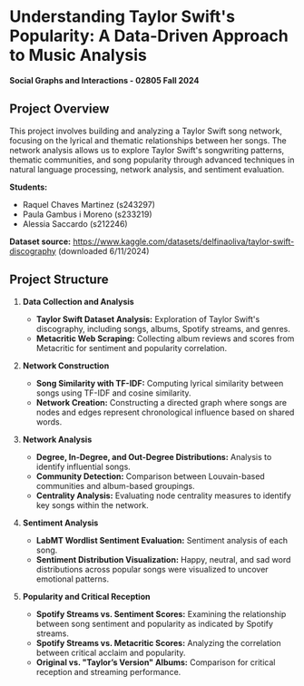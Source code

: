 
# Understanding Taylor Swift's Popularity: A Data-Driven Approach to Music Analysis
**Social Graphs and Interactions - 02805 Fall 2024**
## Project Overview
This project involves building and analyzing a Taylor Swift song network, focusing on the lyrical and thematic relationships between her songs. The network analysis allows us to explore Taylor Swift's songwriting patterns, thematic communities, and song popularity through advanced techniques in natural language processing, network analysis, and sentiment evaluation.

**Students:** 
- Raquel Chaves Martinez (s243297)
- Paula Gambus i Moreno (s233219)
- Alessia Saccardo (s212246)

**Dataset source:** https://www.kaggle.com/datasets/delfinaoliva/taylor-swift-discography (downloaded 6/11/2024)

## Project Structure

1. **Data Collection and Analysis**
   - **Taylor Swift Dataset Analysis:** Exploration of Taylor Swift's discography, including songs, albums, Spotify streams, and genres.
   - **Metacritic Web Scraping:** Collecting album reviews and scores from Metacritic for sentiment and popularity correlation.

2. **Network Construction**
   - **Song Similarity with TF-IDF:** Computing lyrical similarity between songs using TF-IDF and cosine similarity.
   - **Network Creation:** Constructing a directed graph where songs are nodes and edges represent chronological influence based on shared words.

3. **Network Analysis**
   - **Degree, In-Degree, and Out-Degree Distributions:** Analysis to identify influential songs.
   - **Community Detection:** Comparison between Louvain-based communities and album-based groupings.
   - **Centrality Analysis:** Evaluating node centrality measures to identify key songs within the network.

4. **Sentiment Analysis**
   - **LabMT Wordlist Sentiment Evaluation:** Sentiment analysis of each song.
   - **Sentiment Distribution Visualization:** Happy, neutral, and sad word distributions across popular songs were visualized to uncover emotional patterns.

5. **Popularity and Critical Reception**
   - **Spotify Streams vs. Sentiment Scores:** Examining the relationship between song sentiment and popularity as indicated by Spotify streams.
   - **Spotify Streams vs. Metacritic Scores:** Analyzing the correlation between critical acclaim and popularity.
   - **Original vs. "Taylor’s Version" Albums:** Comparison for critical reception and streaming performance.

